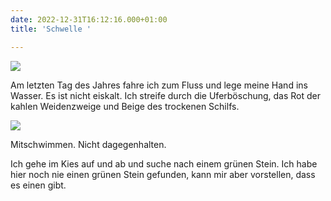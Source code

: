 ```yaml
---
date: 2022-12-31T16:12:16.000+01:00
title: 'Schwelle '

---
```

![](/uploads/31-12-2022_1.jpg)

Am letzten Tag des Jahres fahre ich zum Fluss und lege meine Hand ins Wasser. Es ist nicht eiskalt. Ich streife durch die Uferböschung, das Rot der kahlen Weidenzweige und Beige des trockenen Schilfs. 

![](/uploads/31-12-2022_2.jpg)

Mitschwimmen. Nicht dagegenhalten.

Ich gehe im Kies auf und ab und suche nach einem grünen Stein. Ich habe hier noch nie einen grünen Stein gefunden, kann mir aber vorstellen, dass es einen gibt.